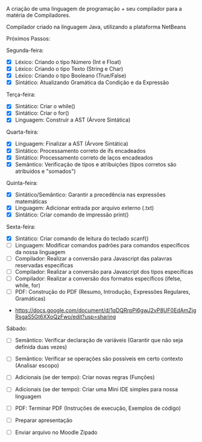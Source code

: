 A criação de uma linguagem de programação + seu compilador para a matéria de Compiladores.

Compilador criado na linguagem Java, utilizando a plataforma NetBeans

Próximos Passos:

Segunda-feira:
- [X] Léxico: Criando o tipo Número (Int e Float)
- [X] Léxico: Criando o tipo Texto (String e Char)
- [X] Léxico: Criando o tipo Booleano (True/False)
- [X] Sintático: Atualizando Gramática da Condição e da Expressão

Terça-feira:
- [X] Sintático: Criar o while()
- [X] Sintático: Criar o for()
- [X] Linguagem: Construir a AST (Árvore Sintática)

Quarta-feira:
- [X] Linguagem: Finalizar a AST (Árvore Sintática)
- [X] Sintático: Processamento correto de ifs encadeados
- [X] Sintático: Processamento correto de laços encadeados
- [X] Semântico: Verificação de tipos e atribuições (tipos corretos são atribuídos e "somados")

Quinta-feira:
- [X] Sintático/Semântico: Garantir a precedência nas expressões matemáticas
- [X] Linguagem: Adicionar entrada por arquivo externo (.txt) 
- [X] Sintático: Criar comando de impressão print()

Sexta-feira:
- [X] Sintático: Criar comando de leitura do teclado scanf()
- [ ] Linguagem: Modificar comandos padrões para comandos específicos da nossa linguagem
- [ ] Compilador: Realizar a conversão para Javascript das palavras reservadas específicas
- [ ] Compilador: Realizar a conversão para Javascript dos tipos específicas
- [ ] Compilador: Realizar a conversão dos formatos específicos (ifelse, while, for) 
- [ ] PDF: Construção do PDF (Resumo, Introdução, Expressões Regulares, Gramáticas)
- https://docs.google.com/document/d/1qDQRrpPi6gwJ2vP8UF0EdAmZjgRsgaS5Gt6XXoQzFwo/edit?usp=sharing 
      
Sábado:
- [ ] Semântico: Verificar declaração de variáveis (Garantir que não seja definida duas vezes)
- [ ] Semântico: Verificar se operações são possíveis em certo contexto (Analisar escopo)
- [ ] Adicionais (se der tempo): Criar novas regras (Funções)
- [ ] Adicionais (se der tempo): Criar uma Mini IDE simples para nossa linguagem
- [ ] PDF: Terminar PDF (Instruções de execução, Exemplos de código)
- [ ] Preparar apresentação
- [ ] Enviar arquivo no Moodle Zipado




